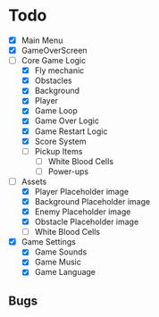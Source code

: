# Todo
- [x] Main Menu
- [x] GameOverScreen
- [ ] Core Game Logic
  - [x] Fly mechanic
  - [x] Obstacles
  - [x] Background
  - [x] Player
  - [x] Game Loop
  - [x] Game Over Logic
  - [x] Game Restart Logic
  - [x] Score System
  - [ ] Pickup Items
    - [ ] White Blood Cells
    - [ ] Power-ups
- [ ] Assets
  - [x] Player Placeholder image
  - [x] Background Placeholder image
  - [x] Enemy Placeholder image
  - [x] Obstacle Placeholder image
  - [ ] White Blood Cells

- [x] Game Settings
  - [x] Game Sounds
  - [x] Game Music
  - [x] Game Language

## Bugs